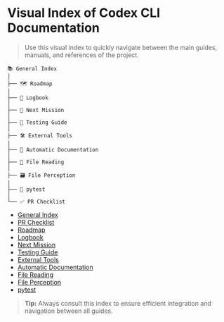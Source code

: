 # Visual Index of Codex CLI Documentation

> Use this visual index to quickly navigate between the main guides, manuals, and references of the project.

```
📚 General Index
│
├── 🗺️ Roadmap
│
├── 📖 Logbook
│
├── 🚀 Next Mission
│
├── 🧪 Testing Guide
│
├── 🛠️ External Tools
│
├── 🤖 Automatic Documentation
│
├── 📂 File Reading
│
├── 🗃️ File Perception
│
├── 🧩 pytest
│
└── ✅ PR Checklist
```

- [General Index](indice_geral.md)
- [PR Checklist](checklist_pr.md)
- [Roadmap](roadmap.md)
- [Logbook](diario_de_bordo.md)
- [Next Mission](proxima_missao.md)
- [Testing Guide](guia_didatico/como_escrever_testes.md)
- [External Tools](guia_didatico/ferramentas_externas.md)
- [Automatic Documentation](guia_didatico/auto_documentacao_ferramentas.md)
- [File Reading](guia_didatico/ler_arquivo.md)
- [File Perception](guia_didatico/percepcao_arquivos.md)
- [pytest](guia_didatico/pytest.md)

> **Tip:** Always consult this index to ensure efficient integration and navigation between all guides.
